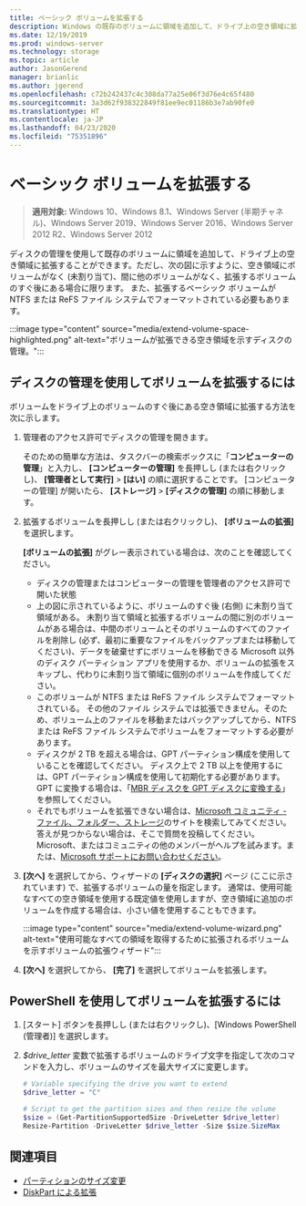 ```yaml
---
title: ベーシック ボリュームを拡張する
description: Windows の既存のボリュームに領域を追加して、ドライブ上の空き領域に拡張することができます。ただし、空き領域にボリュームがなく (未割り当て)、間に他のボリュームがなく、拡張するボリュームのすぐ後にある場合に限ります。 この記事では、その方法について説明します。
ms.date: 12/19/2019
ms.prod: windows-server
ms.technology: storage
ms.topic: article
author: JasonGerend
manager: brianlic
ms.author: jgerend
ms.openlocfilehash: c72b242437c4c308da77a25e06f3d76e4c65f480
ms.sourcegitcommit: 3a3d62f938322849f81ee9ec01186b3e7ab90fe0
ms.translationtype: HT
ms.contentlocale: ja-JP
ms.lasthandoff: 04/23/2020
ms.locfileid: "75351896"
---
```

# <a name="extend-a-basic-volume"></a>ベーシック ボリュームを拡張する

> **適用対象:** Windows 10、Windows 8.1、Windows Server (半期チャネル)、Windows Server 2019、Windows Server 2016、Windows Server 2012 R2、Windows Server 2012

ディスクの管理を使用して既存のボリュームに領域を追加して、ドライブ上の空き領域に拡張することができます。ただし、次の図に示すように、空き領域にボリュームがなく (未割り当て)、間に他のボリュームがなく、拡張するボリュームのすぐ後にある場合に限ります。 また、拡張するベーシック ボリュームが NTFS または ReFS ファイル システムでフォーマットされている必要もあります。

:::image type="content" source="media/extend-volume-space-highlighted.png" alt-text="ボリュームが拡張できる空き領域を示すディスクの管理。":::

## <a name="to-extend-a-volume-by-using-disk-management"></a>ディスクの管理を使用してボリュームを拡張するには

ボリュームをドライブ上のボリュームのすぐ後にある空き領域に拡張する方法を次に示します。

1. 管理者のアクセス許可でディスクの管理を開きます。

   そのための簡単な方法は、タスクバーの検索ボックスに「**コンピューターの管理**」と入力し、 **[コンピューターの管理]** を長押しし (または右クリックし)、 **[管理者として実行]**  >  **[はい]** の順に選択することです。 [コンピューターの管理] が開いたら、 **[ストレージ]**  >  **[ディスクの管理]** の順に移動します。
2. 拡張するボリュームを長押しし (または右クリックし)、 **[ボリュームの拡張]** を選択します。

   **[ボリュームの拡張]** がグレー表示されている場合は、次のことを確認してください。
    - ディスクの管理またはコンピューターの管理を管理者のアクセス許可で開いた状態
    - 上の図に示されているように、ボリュームのすぐ後 (右側) に未割り当て領域がある。 未割り当て領域と拡張するボリュームの間に別のボリュームがある場合は、中間のボリュームとそのボリュームのすべてのファイルを削除し (必ず、最初に重要なファイルをバックアップまたは移動してください)、データを破棄せずにボリュームを移動できる Microsoft 以外のディスク パーティション アプリを使用するか、ボリュームの拡張をスキップし、代わりに未割り当て領域に個別のボリュームを作成してください。
    - このボリュームが NTFS または ReFS ファイル システムでフォーマットされている。 その他のファイル システムでは拡張できません。そのため、ボリューム上のファイルを移動またはバックアップしてから、NTFS または ReFS ファイル システムでボリュームをフォーマットする必要があります。
    - ディスクが 2 TB を超える場合は、GPT パーティション構成を使用していることを確認してください。 ディスク上で 2 TB 以上を使用するには、GPT パーティション構成を使用して初期化する必要があります。 GPT に変換する場合は、「[MBR ディスクを GPT ディスクに変換する](change-an-mbr-disk-into-a-gpt-disk.md)」を参照してください。
    - それでもボリュームを拡張できない場合は、[Microsoft コミュニティ - ファイル、フォルダー、ストレージ](https://answers.microsoft.com/en-us/windows/forum/windows_10-files?sort=lastreplydate&dir=desc&tab=All&status=all&mod=&modAge=&advFil=&postedAfter=&postedBefore=&threadType=all&isFilterExpanded=true&tm=1514405359639)のサイトを検索してみてください。答えが見つからない場合は、そこで質問を投稿してください。Microsoft、またはコミュニティの他のメンバーがヘルプを試みます。または、[Microsoft サポートにお問い合わせください](https://support.microsoft.com/contactus/)。

3. **[次へ]** を選択してから、ウィザードの **[ディスクの選択]** ページ (ここに示されています) で、拡張するボリュームの量を指定します。 通常は、使用可能なすべての空き領域を使用する既定値を使用しますが、空き領域に追加のボリュームを作成する場合は、小さい値を使用することもできます。

   :::image type="content" source="media/extend-volume-wizard.png" alt-text="使用可能なすべての領域を取得するために拡張されるボリュームを示すボリュームの拡張ウィザード":::

4. **[次へ]** を選択してから、 **[完了]** を選択してボリュームを拡張します。

## <a name="to-extend-a-volume-by-using-powershell"></a>PowerShell を使用してボリュームを拡張するには

1. [スタート] ボタンを長押しし (または右クリックし)、[Windows PowerShell (管理者)] を選択します。
2. *$drive_letter* 変数で拡張するボリュームのドライブ文字を指定して次のコマンドを入力し、ボリュームのサイズを最大サイズに変更します。

   ```PowerShell
   # Variable specifying the drive you want to extend
   $drive_letter = "C"

   # Script to get the partition sizes and then resize the volume
   $size = (Get-PartitionSupportedSize -DriveLetter $drive_letter)
   Resize-Partition -DriveLetter $drive_letter -Size $size.SizeMax
   ```

## <a name="see-slso"></a>関連項目

- [パーティションのサイズ変更](https://docs.microsoft.com/powershell/module/storage/resize-partition)
- [DiskPart による拡張](https://docs.microsoft.com/windows-server/administration/windows-commands/extend)
